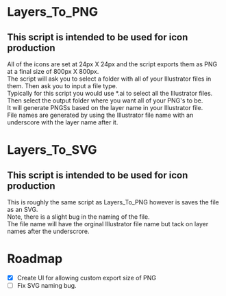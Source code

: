 # Layers_To_PNG
## This script is intended to be used for icon production
All of the icons are set at 24px X 24px and the script exports them as PNG at a final size of 800px X 800px.<br/>
The script will ask you to select a folder with all of your Illustrator files in them. Then ask you to input a file type. <br/>
Typically for this script you would use *.ai to select all the Illustrator files.<br/>
Then select the output folder where you want all of your PNG's to be.<br/>
It will generate PNGSs based on the layer name in your Illustrator file.<br/>
File names are generated by using the Illustrator file name with an underscore with the layer name after it.<br/>


# Layers_To_SVG
## This script is intended to be used for icon production
This is roughly the same script as Layers_To_PNG however is saves the file as an SVG.<br/>
Note, there is a slight bug in the naming of the file. <br/>
The file name will have the orginal Illustrator file name but tack on layer names after the underscrore.<br/>


# Roadmap
- [x] Create UI for allowing custom export size of PNG
- [ ] Fix SVG naming bug.